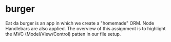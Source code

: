 # burger
Eat da burger is an app in which we create a "homemade" ORM. Node Handlebars are also applied. The overview of this assignment is to highlight the MVC (Model/View/Control) patten in our file setup.

